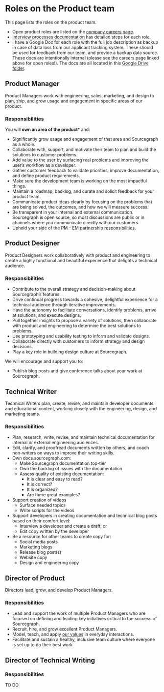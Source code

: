 # Roles on the Product team

This page lists the roles on the product team.

- Open product roles are listed on the [company careers page](https://boards.greenhouse.io/sourcegraph91).
- [Interview processes documentation](./interviews/index.md) has detailed steps for each role.
- I have a Google Doc for each role with the full job description as backup in case of data loss from our applicant tracking system. These should be used for feedback from our team, and provide a backup data source. These docs are intentionally internal (please see the careers page linked above for open roles!). The docs are all located in this [Google Drive folder](https://drive.google.com/drive/folders/1a4yzjbqICYXMI7OLmDEDSK0BZD7EMydx?usp=sharing).

## Product Manager

Product Managers work with engineering, sales, marketing, and design to plan, ship, and grow usage and engagement in specific areas of our product.

### Responsibilities

You will **own an area of the product**\* and:

- Significantly grow usage and engagement of that area and Sourcegraph as a whole.
- Collaborate with, support, and motivate their team to plan and build the solutions to customer problems.
- Add value to the user by surfacing real problems and improving the user’s workflow as a developer.
- Gather customer feedback to validate priorities, improve documentation, and define product requirements.
- Make sure the development team is working on the most impactful things.
- Maintain a roadmap, backlog, and curate and solicit feedback for your product team.
- Communicate product ideas clearly by focusing on the problems that are being solved, the outcomes, and how we will measure success.
- Be transparent in your internal and external communication. Sourcegraph is open source, so most discussions are public or in channels where you communicate directly with our customers.
- Uphold your side of the [PM – EM partnership responsibilities](product_manager_engineering_manager_responsibilities.md).

## Product Designer

Product Designers work collaboratively with product and engineering to create a highly functional and beautiful experience that delights a technical audience.

### Responsibilities

- Contribute to the overall strategy and decision-making about Sourcegraph’s features.
- Drive continual progress towards a cohesive, delightful experience for a technical audience through iterative improvements.
- Have the autonomy to facilitate conversations, identify problems, arrive at solutions, and execute designs.
- Pull together insights to propose a variety of solutions, then collaborate with product and engineering to determine the best solutions to problems.
- Use prototyping and usability testing to inform and validate designs.
- Collaborate directly with customers to inform strategy and design decisions.
- Play a key role in building design culture at Sourcegraph.

We will encourage and support you to:

- Publish blog posts and give conference talks about your work at Sourcegraph.

## Technical Writer

Technical Writers plan, create, revise, and maintain developer documents and educational content, working closely with the engineering, design, and marketing teams.

### Responsibilities

- Plan, research, write, revise, and maintain technical documentation for internal or external engineering audiences.
- Edit, clarify, and proofread documents written by others, and coach non-writers on ways to improve their writing skills.
- Own docs.sourcegraph.com:
  - Make Sourcegraph documentation top-tier
  - Own the backlog of issues with the documentation
  - Assess quality of existing documentation:
    - It is clear and easy to read?
    - It is correct?
    - It is organized?
    - Are there great examples?
- Support creation of videos
  - Surface needed topics
  - Write scripts for the videos
- Support developers in creating documentation and technical blog posts based on their comfort level:
  - Interview a developer and create a draft, or
  - Edit copy written by the developer
- Be a resource for other teams to create copy for:
  - Social media posts
  - Marketing blogs
  - Release blog post(s)
  - Website copy
  - Design and engineering copy

## Director of Product

Directors lead, grow, and develop Product Managers.

### Responsibilities

- Lead and support the work of multiple Product Managers who are focused on defining and leading key initiatives critical to the success of Sourcegraph.
- Recruit, hire, and grow excellent Product Managers.
- Model, teach, and apply [our values](../../../../company-info-and-process/values/index.md) in everyday interactions.
- Facilitate and sustain a healthy, inclusive team culture where everyone is set up to do their best work

## Director of Technical Writing

### Responsibilities

TO DO
